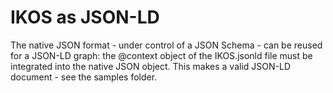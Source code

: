 # IKOS as JSON-LD

The native JSON format - under control of a JSON Schema - can be reused for a JSON-LD graph: the @context object of the IKOS.jsonld file must be integrated into the native JSON object.
This makes a valid JSON-LD document - see the samples folder.
